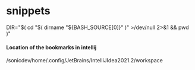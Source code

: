 # snippets
DIR="$( cd "$( dirname "${BASH_SOURCE[0]}" )" >/dev/null 2>&1 && pwd )"

#### Location of the bookmarks in intellij
/sonicdev/home/.config/JetBrains/IntelliJIdea2021.2/workspace
